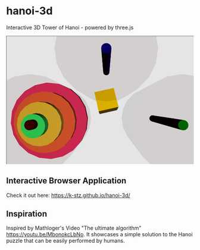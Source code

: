 # hanoi-3d
Interactive 3D Tower of Hanoi - powered by three.js

![3D Hanoi Screenshot](/images/screenshot.png?raw=true "3D Hanoi Screenshot")

## Interactive Browser Application
Check it out here: https://k-stz.github.io/hanoi-3d/

## Inspiration
Inspired by Mathloger's Video "The ultimate algorithm" https://youtu.be/MbonokcLbNo. It showcases a simple solution to the Hanoi puzzle that can be easily performed by humans.
